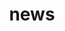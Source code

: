 ---
widget: pages
headless: true
weight: 20

title: news
subtitle:

content:
  # Filter on criteria
  filters:
    folders:
      - post
    category: ""
    tag: ""
    exclude_featured: false
    exclude_future: false
    exclude_past: false
    publication_type: ""
  # Choose how many pages you would like to offset by
  
  # Page type to display. E.g. post, talk, publicati1on...
  page_type: post 
  count: 3
  offset: 0
  order: desc

design:
  columns : "2"
  # Choose from list, card, citation, showcase, compact
  #   1 : list
  #   2 : compact
  #   3 : card
  #   4 : citation (publication only)
  view: compact
---